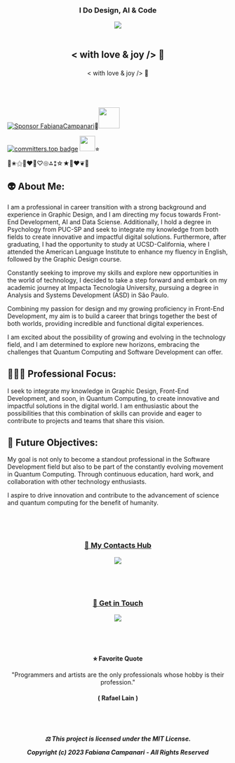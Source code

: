  <br>
 
### <p align="center">  I Do Design, AI & Code 

<p align="center">
<img src="https://github.com/FabianaCampanari/FabianaCampanari/assets/113218619/2d2e58bd-bdd4-4899-877a-509469e5f2d3"/><br> 
<br>
 
## <p align="center">  < with love & joy /> 🪬

<p align="center">  < with love & joy /> 🖤

#
<br> 

 [![Sponsor FabianaCampanari](https://img.shields.io/badge/Sponsor-FabianaCampanari-brightgreen?logo=GitHub)](https://github.com/sponsors/FabianaCampanari)🖤<img src="https://github.githubassets.com/images/icons/emoji/octocat.png" width="48">

[![committers.top badge](https://user-badge.committers.top/brazil/FabianaCampanari.svg)](https://user-badge.committers.top/brazil/FabianaCampanari) <img src="https://github.githubassets.com/images/icons/emoji/octocat.png" width="35">⭐︎

💎✬⚝🖤❤︎🤍♡𑁍⁂⁑☆★🤍❤︎❦🪬

 
  
## 👽 About Me:  


I am a professional in career transition with a strong background and experience in Graphic Design, and I am directing my focus towards Front-End Development, AI and Data Sciense. Additionally, I hold a degree in Psychology from PUC-SP and seek to integrate my knowledge from both fields to create innovative and impactful digital solutions. Furthermore, after graduating, I had the opportunity to study at UCSD-California, where I attended the American Language Institute to enhance my fluency in English, followed by the Graphic Design course.

Constantly seeking to improve my skills and explore new opportunities in the world of technology, I decided to take a step forward and embark on my academic journey at Impacta Tecnologia University, pursuing a degree in Analysis and Systems Development (ASD) in São Paulo.

Combining my passion for design and my growing proficiency in Front-End Development, my aim is to build a career that brings together the best of both worlds, providing incredible and functional digital experiences.

I am excited about the possibility of growing and evolving in the technology field, and I am determined to explore new horizons, embracing the challenges that Quantum Computing and Software Development can offer.

## 🧘🏼‍♀️ Professional Focus:

I seek to integrate my knowledge in Graphic Design, Front-End Development, and soon, in Quantum Computing, to create innovative and impactful solutions in the digital world. I am enthusiastic about the possibilities that this combination of skills can provide and eager to contribute to projects and teams that share this vision.

## 👀 Future Objectives:

My goal is not only to become a standout professional in the Software Development field but also to be part of the constantly evolving movement in Quantum Computing. Through continuous education, hard work, and collaboration with other technology enthusiasts.

I aspire to drive innovation and contribute to the advancement of science and quantum computing for the benefit of humanity.

#
<br>

### <p align="center"> [🔗 My Contacts Hub](https://linktr.ee/fabianacampanari)

<p align="center">
<img src="https://github.com/FabianaCampanari/FabianaCampanari/assets/113218619/b3789e50-93e1-48ac-b82e-1db626f7cbb2"/>
 <br>

#
 <br> 

 ### <p align="center"> [💬  Get in Touch](https://share.hsforms.com/1ZACnVoYSTLC-NOoHcg22cgq9urk)

 <p align="center">
<img src="https://github.com/FabianaCampanari/FabianaCampanari/assets/113218619/5b88bfdb-18bf-4b3e-aae3-b0342d2906fe"/>
 <br>

 #
 <br>


 
#### <p align="center"> ⭐︎ Favorite Quote </p>
<p align="center">  "Programmers and artists are the only professionals whose hobby is their profession."
 
#### <p align="center">( Rafael Lain ) </p>

#
 <br>
 
##### <p align="center"> ⚖︎ This project is licensed under the MIT License. <p align="center"> Copyright (c) 2023 Fabiana Campanari - All Rights Reserved </p>























 
 
